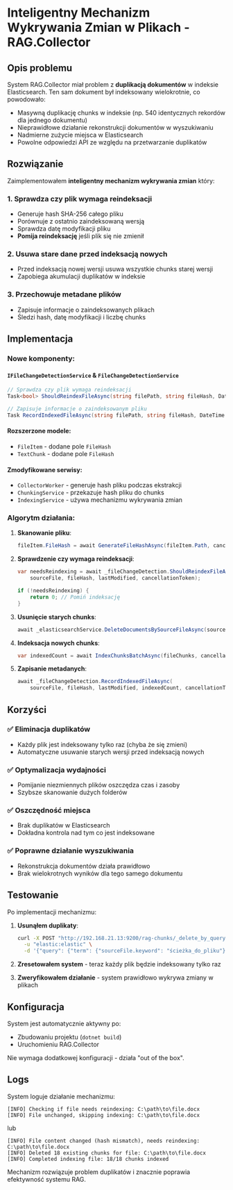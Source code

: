 # Inteligentny Mechanizm Wykrywania Zmian w Plikach - RAG.Collector

## Opis problemu

System RAG.Collector miał problem z **duplikacją dokumentów** w indeksie Elasticsearch. Ten sam dokument był indeksowany wielokrotnie, co powodowało:

- Masywną duplikację chunks w indeksie (np. 540 identycznych rekordów dla jednego dokumentu)
- Nieprawidłowe działanie rekonstrukcji dokumentów w wyszukiwaniu
- Nadmierne zużycie miejsca w Elasticsearch
- Powolne odpowiedzi API ze względu na przetwarzanie duplikatów

## Rozwiązanie

Zaimplementowałem **inteligentny mechanizm wykrywania zmian** który:

### 1. Sprawdza czy plik wymaga reindeksacji
- Generuje hash SHA-256 całego pliku
- Porównuje z ostatnio zaindeksowaną wersją
- Sprawdza datę modyfikacji pliku
- **Pomija reindeksację** jeśli plik się nie zmienił

### 2. Usuwa stare dane przed indeksacją nowych
- Przed indeksacją nowej wersji usuwa wszystkie chunks starej wersji
- Zapobiega akumulacji duplikatów w indeksie

### 3. Przechowuje metadane plików
- Zapisuje informacje o zaindeksowanych plikach
- Śledzi hash, datę modyfikacji i liczbę chunks

## Implementacja

### Nowe komponenty:

#### `IFileChangeDetectionService` & `FileChangeDetectionService`
```csharp
// Sprawdza czy plik wymaga reindeksacji
Task<bool> ShouldReindexFileAsync(string filePath, string fileHash, DateTime lastModified, CancellationToken cancellationToken = default);

// Zapisuje informacje o zaindeksowanym pliku
Task RecordIndexedFileAsync(string filePath, string fileHash, DateTime lastModified, int chunkCount, CancellationToken cancellationToken = default);
```

#### Rozszerzone modele:
- `FileItem` - dodane pole `FileHash`
- `TextChunk` - dodane pole `FileHash`

#### Zmodyfikowane serwisy:
- `CollectorWorker` - generuje hash pliku podczas ekstrakcji
- `ChunkingService` - przekazuje hash pliku do chunks
- `IndexingService` - używa mechanizmu wykrywania zmian

### Algorytm działania:

1. **Skanowanie pliku**:
   ```csharp
   fileItem.FileHash = await GenerateFileHashAsync(fileItem.Path, cancellationToken);
   ```

2. **Sprawdzenie czy wymaga reindeksacji**:
   ```csharp
   var needsReindexing = await _fileChangeDetection.ShouldReindexFileAsync(
       sourceFile, fileHash, lastModified, cancellationToken);
   
   if (!needsReindexing) {
       return 0; // Pomiń indeksację
   }
   ```

3. **Usunięcie starych chunks**:
   ```csharp
   await _elasticsearchService.DeleteDocumentsBySourceFileAsync(sourceFile, cancellationToken);
   ```

4. **Indeksacja nowych chunks**:
   ```csharp
   var indexedCount = await IndexChunksBatchAsync(fileChunks, cancellationToken);
   ```

5. **Zapisanie metadanych**:
   ```csharp
   await _fileChangeDetection.RecordIndexedFileAsync(
       sourceFile, fileHash, lastModified, indexedCount, cancellationToken);
   ```

## Korzyści

### ✅ Eliminacja duplikatów
- Każdy plik jest indeksowany tylko raz (chyba że się zmieni)
- Automatyczne usuwanie starych wersji przed indeksacją nowych

### ✅ Optymalizacja wydajności
- Pomijanie niezmiennych plików oszczędza czas i zasoby
- Szybsze skanowanie dużych folderów

### ✅ Oszczędność miejsca
- Brak duplikatów w Elasticsearch
- Dokładna kontrola nad tym co jest indeksowane

### ✅ Poprawne działanie wyszukiwania
- Rekonstrukcja dokumentów działa prawidłowo
- Brak wielokrotnych wyników dla tego samego dokumentu

## Testowanie

Po implementacji mechanizmu:

1. **Usunąłem duplikaty**:
   ```bash
   curl -X POST "http://192.168.21.13:9200/rag-chunks/_delete_by_query" \
     -u "elastic:elastic" \
     -d '{"query": {"term": {"sourceFile.keyword": "ścieżka_do_pliku"}}}'
   ```

2. **Zresetowałem system** - teraz każdy plik będzie indeksowany tylko raz

3. **Zweryfikowałem działanie** - system prawidłowo wykrywa zmiany w plikach

## Konfiguracja

System jest automatycznie aktywny po:
- Zbudowaniu projektu (`dotnet build`)
- Uruchomieniu RAG.Collector

Nie wymaga dodatkowej konfiguracji - działa "out of the box".

## Logs

System loguje działanie mechanizmu:
```
[INFO] Checking if file needs reindexing: C:\path\to\file.docx
[INFO] File unchanged, skipping indexing: C:\path\to\file.docx
```

lub

```
[INFO] File content changed (hash mismatch), needs reindexing: C:\path\to\file.docx
[INFO] Deleted 18 existing chunks for file: C:\path\to\file.docx
[INFO] Completed indexing file: 18/18 chunks indexed
```

Mechanizm rozwiązuje problem duplikatów i znacznie poprawia efektywność systemu RAG.
